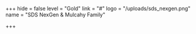 +++
hide = false
level = "Gold"
link = "#"
logo = "/uploads/sds_nexgen.png"
name = "SDS NexGen & Mulcahy Family"

+++
